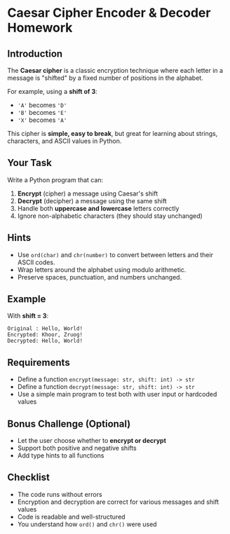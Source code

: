 # Caesar Cipher Encoder & Decoder Homework

## Introduction

The **Caesar cipher** is a classic encryption technique where each letter in a message is "shifted" by a fixed number of positions in the alphabet.

For example, using a **shift of 3**:

* `'A'` becomes `'D'`
* `'B'` becomes `'E'`
* `'X'` becomes `'A'`

This cipher is **simple, easy to break**, but great for learning about strings, characters, and ASCII values in Python.


## Your Task

Write a Python program that can:

1. **Encrypt** (cipher) a message using Caesar's shift
2. **Decrypt** (decipher) a message using the same shift
3. Handle both **uppercase and lowercase** letters correctly
4. Ignore non-alphabetic characters (they should stay unchanged)


## Hints

* Use `ord(char)` and `chr(number)` to convert between letters and their ASCII codes.
* Wrap letters around the alphabet using modulo arithmetic.
* Preserve spaces, punctuation, and numbers unchanged.


## Example

With **shift = 3**:

```text
Original : Hello, World!
Encrypted: Khoor, Zruog!
Decrypted: Hello, World!
```

## Requirements

* Define a function `encrypt(message: str, shift: int) -> str`
* Define a function `decrypt(message: str, shift: int) -> str`
* Use a simple main program to test both with user input or hardcoded values


## Bonus Challenge (Optional)

* Let the user choose whether to **encrypt or decrypt**
* Support both positive and negative shifts
* Add type hints to all functions


## Checklist

* The code runs without errors
* Encryption and decryption are correct for various messages and shift values
* Code is readable and well-structured
* You understand how `ord()` and `chr()` were used

